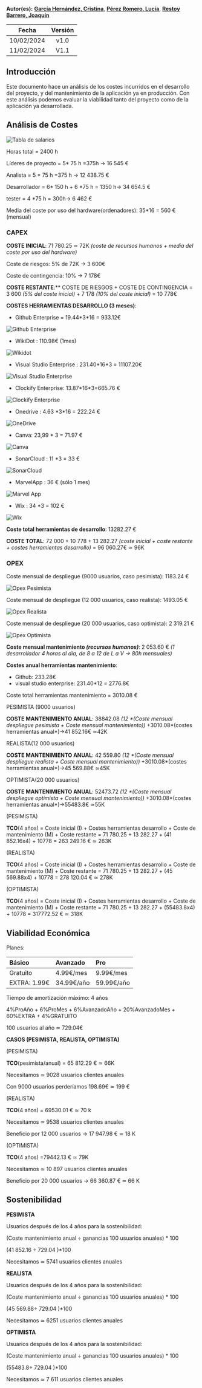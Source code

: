 ﻿**Autor(es):** **[García Hernández, Cristina](../grupo)**, **[Pérez Romero, Lucía](../grupo)**, **[Restoy Barrero, Joaquín](../grupo)**


|**Fecha**|**Versión**|
| :-: | :-: |
|10/02/2024|v1.0|
|11/02/2024|V1.1|


## Introducción
Este documento hace un análisis de los costes incurridos en el desarrollo del proyecto, y del mantenimiento de la aplicación ya en producción. Con este análisis podemos evaluar la viabilidad tanto del proyecto como de la aplicación ya desarrollada.

## Análisis de Costes

![Tabla de salarios](./img/registro_costes/tabla_salarios.png)

Horas total = 2400 h

Líderes de proyecto = 5\* 75 h  =375h -> 16 545 €

Analista =  5 \* 75 h =375 h -> 12 438.75 €

Desarrollador = 6\* 150 h + 6 \*75 h = 1350 h-> 34 654.5 €

tester = 4 \*75 h = 300h-> 6 462 €

Media del coste por uso del hardware(ordenadores): 35\*16 = 560 € (mensual)

### CAPEX
**COSTE INICIAL**:  71 780.25 ≃ 72K  *(coste de recursos humanos + media del coste por uso del hardware)*

Coste de riesgos: 5% de 72K -> 3 600€

Coste de contingencia: 10% -> 7 178€

**COSTE RESTANTE**:**  COSTE DE RIESGOS + COSTE DE CONTINGENCIA = 3 600 *(5% del coste inicial)* + 7 178 *(10% del coste inicial)* = 10 778€

**COSTES HERRAMIENTAS DESARROLLO (3 meses)**:

- Github Enterprise  = 19.44\*3\*16  = 933.12€

![Github Enterprise](./img/registro_costes/github_enterprise.png)

- WikiDot : 110.98€ (1mes)

![Wikidot](./img/registro_costes/wikidot.png)

- Visual Studio Enterprise : 231.40\*16\*3  = 11107.20€

![Visual Studio Enterprise](./img/registro_costes/visual_studio_enterprise.png)

- Clockify Enterprise: 13.87\*16\*3=665.76 €

![Clockify Enterprise](./img/registro_costes/clockify_enterprise.png)

- Onedrive : 4.63 \*3\*16 = 222.24 €

![OneDrive](./img/registro_costes/onedrive.png)

- Canva: 23,99 \* 3 = 71.97 €

![Canva](./img/registro_costes/canva.png)

- SonarCloud : 11 \*3 = 33 €

![SonarCloud](./img/registro_costes/sonarcloud.png)

- MarvelApp : 36 € (sólo 1 mes)

![Marvel App](./img/registro_costes/marvel_app.png)

- Wix : 34 \*3 = 102 €

![Wix](./img/registro_costes/wix.png)



**Coste total herramientas de desarrollo**: 13282.27 €

**COSTE TOTAL**: 72 000 + 10 778 + 13 282.27  *(coste inicial + coste restante + costes herramientas desarrollo)*  = 96 060.27€ ≃ 96K

### OPEX
Coste mensual de despliegue (9000 usuarios, caso pesimista): 1183.24 €

![Opex Pesimista](./img/registro_costes/opex_pes.png)

Coste mensual de despliegue (12 000 usuarios, caso realista): 1493.05 €

![Opex Realista](./img/registro_costes/opex_res.png)

Coste mensual de despliegue (20 000 usuarios, caso optimista): 2 319.21  €

![Opex Optimista](./img/registro_costes/opex_op.png)

**Coste mensual mantenimiento *(recursos humanos)***: 2 053.60 € *(1 desarrollador 4 horas al día, de 8 a 12 de L a V -> 80h mensuales)*

**Costes anual herramientas mantenimiento**:

- Github:  233.28€
- visual studio enterprise: 231.40\*12 = 2776.8€

Coste total herramientas mantenimiento = 3010.08 €

PESIMISTA (9000 usuarios)

**COSTE MANTENIMIENTO ANUAL**: 38842.08 *(12 \*(Coste mensual despliegue pesimista  + Coste mensual mantenimiento))* +3010.08*(costes herramientas anual*)->41 852.16€ ≃42K

REALISTA(12 000 usuarios)

**COSTE MANTENIMIENTO ANUAL**: 42 559.80 *(12 \*(Coste mensual despliegue realista + Coste mensual mantenimiento))* +3010.08*(costes herramientas anual*)->45 569.88€ ≃45K

OPTIMISTA(20 000 usuarios)

**COSTE MANTENIMIENTO ANUAL**: 52473.72 *(12 \*(Coste mensual despliegue optimista  + Coste mensual mantenimiento))* +3010.08*(costes herramientas anual*)->55483.8€ ≃55K

(PESIMISTA)

**TCO**(4 años) = Coste inicial (I) + Costes herramientas desarrollo + Coste de mantenimiento (M) + Coste restante  = 71 780.25 + 13 282.27 + (41 852.16x4) + 10778 = 263 249.16 €  ≃ 263K

(REALISTA)

**TCO**(4 años) = Coste inicial (I) + Costes herramientas desarrollo + Coste de mantenimiento (M) + Coste restante  = 71 780.25 + 13 282.27 + (45 569.88x4) + 10778 = 278 120.04 €  ≃ 278K

(OPTIMISTA)

**TCO**(4 años) = Coste inicial (I) + Costes herramientas desarrollo + Coste de mantenimiento (M) + Coste restante  = 71 780.25 + 13 282.27 + (55483.8x4) + 10778 = 317772.52 €  ≃ 318K

## Viabilidad Económica
Planes:

|Básico|Avanzado|Pro|
| :- | :- | :- |
|Gratuito|4\.99€/mes|9\.99€/mes|
|EXTRA: 1.99€ |34\.99€/año|59\.99€/año|

Tiempo de amortización máximo: 4 años

4%ProAño + 6%ProMes + 6%AvanzadoAño + 20%AvanzadoMes + 60%EXTRA + 4%GRATUITO

100 usuarios al año ≃ 729.04€

**CASOS (PESIMISTA, REALISTA, OPTIMISTA)**

(PESIMISTA)

**TCO**(pesimista/anual) = 65 812.29 € ≃ 66K

Necesitamos ≃  9028 usuarios clientes anuales

Con 9000 usuarios perderíamos 198.69€ ≃  199 €

(REALISTA)

**TCO**(4 años) = 69530.01 € ≃ 70 k

Necesitamos ≃  9538 usuarios clientes anuales

Beneficio por 12 000 usuarios -> 17 947.98 € ≃  18 K

(OPTIMISTA)

**TCO**(4 años) =79442.13 € ≃ 79K

Necesitamos ≃ 10 897 usuarios clientes anuales

Beneficio por 20 000 usuarios -> 66 360.87 € ≃ 66 K

## Sostenibilidad
**PESIMISTA**

Usuarios después de los 4 años para la sostenibilidad:

(Coste mantenimiento anual ÷ ganancias 100 usuarios anuales) \* 100

(41 852.16 ÷ 729.04 )\*100

Necesitamos ≃ 5741 usuarios clientes anuales

**REALISTA**

Usuarios después de los 4 años para la sostenibilidad:

(Coste mantenimiento anual ÷ ganancias 100 usuarios anuales) \* 100

(45 569.88÷ 729.04 )\*100

Necesitamos ≃ 6251 usuarios clientes anuales





**OPTIMISTA**

Usuarios después de los 4 años para la sostenibilidad:

(Coste mantenimiento anual ÷ ganancias 100 usuarios anuales) \* 100

(55483.8÷ 729.04 )\*100

Necesitamos ≃ 7 611 usuarios clientes anuales

